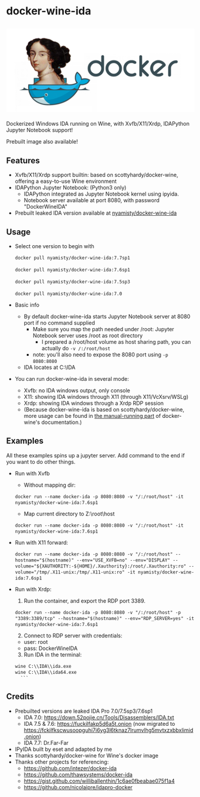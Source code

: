 # docker-wine-ida

![Docker IDA](docker-ida-logo.png)
---

Dockerized Windows IDA running on Wine, with Xvfb/X11/Xrdp, IDAPython Jupyter Notebook support! 

Prebuilt image also available!

## Features

- Xvfb/X11/Xrdp support builtin: based on scottyhardy/docker-wine, offering a easy-to-use Wine environment
- IDAPython Jupyter Notebook: (Python3 only)
    - IDAPython integrated as Jupyter Notebook kernel using ipyida. 
    - Notebook server available at port 8080, with password "DockerWineIDA"
- Prebuilt leaked IDA version available at [nyamisty/docker-wine-ida](https://hub.docker.com/r/nyamisty/docker-wine-ida)


## Usage

- Select one version to begin with
  ```
  docker pull nyamisty/docker-wine-ida:7.7sp1
  
  docker pull nyamisty/docker-wine-ida:7.6sp1
  
  docker pull nyamisty/docker-wine-ida:7.5sp3
  
  docker pull nyamisty/docker-wine-ida:7.0
  ```

- Basic info
  - By default docker-wine-ida starts Jupyter Notebook server at 8080 port if no command supplied
    - Make sure you map the path needed under /root: Jupyter Notebook server uses /root as root directory
      - I prepared a /root/host volume as host sharing path, you can actually do `-v /:/root/host`
    - note: you'll also need to expose the 8080 port using `-p 8080:8080`
  - IDA locates at C:\\IDA

- You can run docker-wine-ida in several mode:
  - Xvfb: no IDA windows output, only console
  - X11: showing IDA windows through X11 (through X11/VcXsrv/WSLg)
  - Xrdp: showing IDA windows through a Xrdp RDP session
  - (Because docker-wine-ida is based on scottyhardy/docker-wine, more usage can be found in [the manual-running part](https://github.com/scottyhardy/docker-wine#manually-running-with-docker-run-commands) of docker-wine's documentation.)

## Examples

All these examples spins up a jupyter server. Add command to the end if you want to do other things.

- Run with Xvfb
    - Without mapping dir:
    ```
    docker run --name docker-ida -p 8080:8080 -v "/:/root/host" -it nyamisty/docker-wine-ida:7.6sp1
    ```
    - Map current directory to Z:\root\host
    ```
    docker run --name docker-ida -p 8080:8080 -v "/:/root/host" -it nyamisty/docker-wine-ida:7.6sp1
    ```

- Run with X11 forward:
    ```
    docker run --name docker-ida -p 8080:8080 -v "/:/root/host" --hostname="$(hostname)" --env="USE_XVFB=no" --env="DISPLAY" --volume="${XAUTHORITY:-${HOME}/.Xauthority}:/root/.Xauthority:ro" --volume="/tmp/.X11-unix:/tmp/.X11-unix:ro" -it nyamisty/docker-wine-ida:7.6sp1
    ```

- Run with Xrdp:
    1. Run the container, and export the RDP port 3389.
    ```
    docker run --name docker-ida -p 8080:8080 -v "/:/root/host" -p "3389:3389/tcp" --hostname="$(hostname)" --env="RDP_SERVER=yes" -it nyamisty/docker-wine-ida:7.6sp1
    ```
    2. Connect to RDP server with credentials:
    - user: root
    - pass: DockerWineIDA
    3. Run IDA in the terminal:
    ```
    wine C:\\IDA\\ida.exe
    wine C:\\IDA\\ida64.exe
      ```

## Credits
- Prebuilted versions are leaked IDA Pro 7.0/7.5sp3/7.6sp1
    - IDA 7.0: https://down.52pojie.cn/Tools/Disassemblers/IDA.txt
    - IDA 7.5 & 7.6: https://fuckilfakp5d6a5t.onion (now migrated to https://fckilfkscwusoopguhi7i6yg3l6tknaz7lrumvlhg5mvtxzxbbxlimid.onion)
    - IDA 7.7: Dr.Far-Far
- IPyIDA built by eset and adapted by me
- Thanks scottyhardy/docker-wine for Wine's docker image
- Thanks other projects for referencing:
    - https://github.com/intezer/docker-ida
    - https://github.com/thawsystems/docker-ida
    - https://gist.github.com/williballenthin/1c6ae0fbeabae075f1a4
    - https://github.com/nicolaipre/idapro-docker

